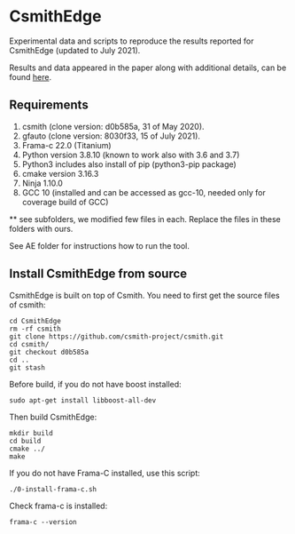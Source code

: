 # CsmithEdge

Experimental data and scripts to reproduce the results reported for CsmithEdge (updated to July 2021).

Results and data appeared in the paper along with additional details, can be found [here](https://github.com/karineek/CsmithEdge/tree/master/results).

Requirements
------------
1. csmith (clone version: d0b585a, 31 of May 2020).
2. gfauto (clone version: 8030f33, 15 of July 2021).
3. Frama-c 22.0 (Titanium)
4. Python version 3.8.10 (known to work also with 3.6 and 3.7)
5. Python3 includes also install of pip (python3-pip package) 
6. cmake version 3.16.3
7. Ninja 1.10.0
8. GCC 10 (installed and can be accessed as gcc-10, needed only for coverage build of GCC)

** see subfolders, we modified few files in each. Replace the files in these folders with ours.

See AE folder for instructions how to run the tool.

## Install CsmithEdge from source
CsmithEdge is built on top of Csmith. You need to first get the source files of csmith:
```
cd CsmithEdge
rm -rf csmith 
git clone https://github.com/csmith-project/csmith.git
cd csmith/
git checkout d0b585a
cd ..
git stash
```

Before build, if you do not have boost installed:
```
sudo apt-get install libboost-all-dev
``` 
Then build CsmithEdge:
```
mkdir build
cd build
cmake ../
make
```

If you do not have Frama-C installed, use this script:
```
./0-install-frama-c.sh 
```

Check frama-c is installed:
```
frama-c --version
```
